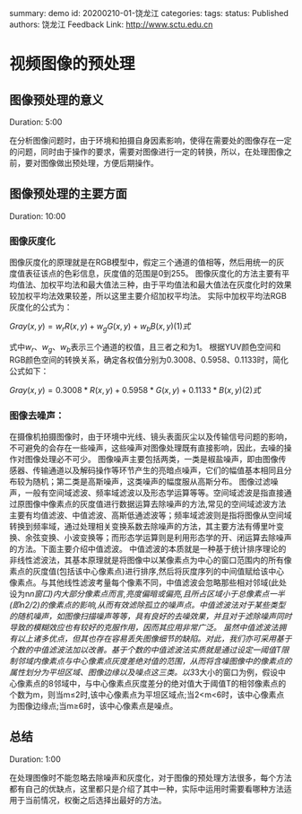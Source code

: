 summary: demo
id: 20200210-01-饶龙江
categories: 
tags: 
status: Published 
authors: 饶龙江
Feedback Link: http://www.sctu.edu.cn

# 视频图像的预处理

## 图像预处理的意义
Duration: 5:00

在分析图像问题时，由于环境和拍摄自身因素影响，使得在需要处的图像存在一定的问题，同时由于操作的要求，需要对图像进行一定的转换，所以，在处理图像之前，要对图像做出预处理，方便后期操作。
## 图像预处理的主要方面
Duration: 10:00

### 图像灰度化
图像灰度化的原理就是在RGB模型中，假定三个通道的值相等，然后用统一的灰度值表征该点的色彩信息，灰度值的范围是0到255。
图像灰度化的方法主要有平均值法、加权平均法和最大值法三种，由于平均值法和最大值法在灰度化时的效果较加权平均法效果较差，所以这里主要介绍加权平均法。
实际中加权平均法RGB灰度化的公式为：

$Gray(x,y)=w_{r}R(x,y)+w_{g}G(x,y)+w_{b} B(x,y)                             (1)式$

式中$w_{r} 、w_{g}、w_{b}$表示三个通道的权值，且三者之和为1。
根据YUV颜色空间和RGB颜色空间的转换关系，确定各权值分别为0.3008、0.5958、0.1133时，简化公式如下：

$Gray(x,y)=0.3008*R(x,y)+0.5958*G(x,y)+0.1133*B(x,y)         (2)式$

### 图像去噪声：
在摄像机拍摄图像时，由于环境中光线、镜头表面灰尘以及传输信号问题的影响，不可避免的会存在一些噪声，这些噪声对图像处理既有直接影响，因此，去噪的操作对图像处理必不可少。
图像噪声主要包括两类，一类是椒盐噪声，即由图像传感器、传输通道以及解码操作等环节产生的亮暗点噪声，它们的幅值基本相同且分布较为随机；第二类是高斯噪声，这类噪声的幅度服从高斯分布。
图像过滤噪声，一般有空间域滤波、频率域滤波以及形态学运算等等。空间域滤波是指直接通过原图像中像素点的灰度值进行数据运算去除噪声的方法,常见的空间域滤波方法主要有均值滤波、中值滤波、高斯低通滤波等；频率域滤波则是指将图像从空间域转换到频率域，通过处理相关变换系数去除噪声的方法，其主要方法有傅里叶变换、余弦变换、小波变换等；而形态学运算则是利用形态学的开、闭运算去除噪声的方法。下面主要介绍中值滤波。
中值滤波的本质就是一种基于统计排序理论的非线性滤波法，其基本原理就是将图像中以某像素点为中心的窗口范围内的所有像素点的灰度值(包括该中心像素点)进行排序,然后将灰度序列的中间值赋给该中心像素点。与其他线性滤波考量每个像素不同，中值滤波会忽略那些相对邻域(此处设为n*n窗口)内大部分像素点而言,亮度偏暗或偏亮,且所占区域小于总像素点一半(即n2/2)的像素点的影响,从而有效滤除孤立的噪声点。中值滤波法对于某些类型的随机噪声，如图像扫描噪声等等，具有良好的去噪效果，并且对于滤除噪声同时导致的模糊效应也有较好的克服作用，因而其应用非常广泛。
虽然中值滤波法拥有以上诸多优点，但其也存在容易丢失图像细节的缺陷。对此，我们亦可采用基于个数的中值滤波法加以改善。基于个数的中值滤波法实质就是通过设定一阈值T限制邻域内像素点与中心像素点灰度差绝对值的范围，从而将含噪图像中的像素点的属性划分为平坦区域、图像边缘以及噪点这三类。以3*3大小的窗口为例，假设中心像素点的8邻域中，与中心像素点灰度差分的绝对值大于阈值T的相邻像素点的个数为m，则当m≤2时,该中心像素点为平坦区域点;当2<m<6时，该中心像素点为图像边缘点;当m≥6时，该中心像素点是噪点。
## 总结
Duration: 1:00

在处理图像时不能忽略去除噪声和灰度化，对于图像的预处理方法很多，每个方法都有自己的优缺点，这里都只是介绍了其中一种，实际中运用时需要看哪种方法适用于当前情况，权衡之后选择出最好的方法。
